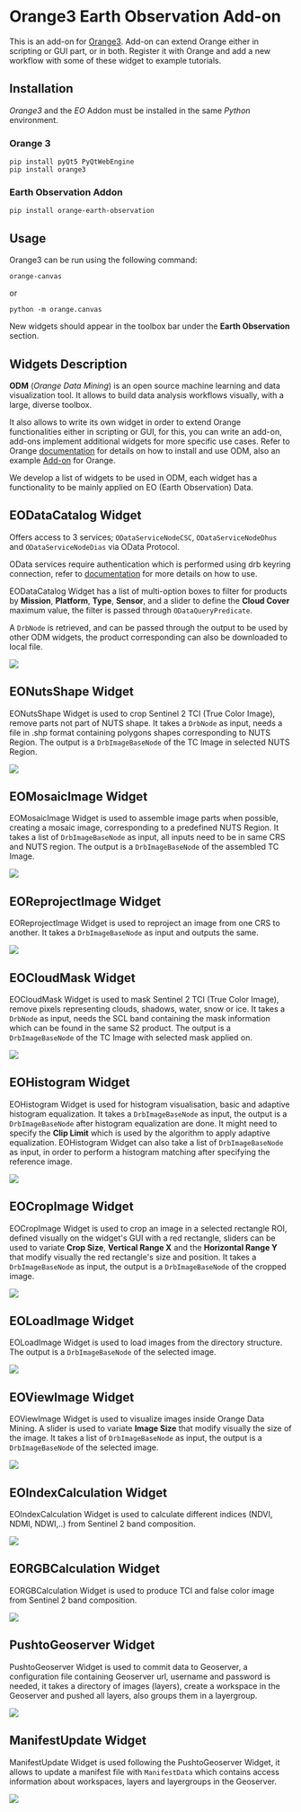 Orange3 Earth Observation Add-on
======================

This is an add-on for [Orange3](https://orangedatamining.com/). Add-on can extend Orange either 
in scripting or GUI part, or in both. Register it with Orange and add a new workflow with some 
of these widget to example tutorials.

## Installation
_Orange3_ and the _EO_ Addon must be installed in the same
_Python_ environment.

### Orange 3
```shell
pip install pyQt5 PyQtWebEngine
pip install orange3
```

### Earth Observation Addon
```shell
pip install orange-earth-observation
```

## Usage
Orange3 can be run using the following command:
```shell
orange-canvas
```
or
```shell
python -m orange.canvas
```
New widgets should appear in the toolbox bar under the __Earth Observation__
section.

Widgets Description
-----

**ODM** (_Orange Data Mining_) is an open source machine learning and data visualization tool.
It allows to build data analysis workflows visually, with a large, diverse toolbox.

It also allows to write its own widget in order to extend Orange functionalities either in scripting or GUI, 
for this, you can write an add-on, add-ons implement additional widgets for more specific use cases. 
Refer to Orange [documentation](https://github.com/biolab/orange3/blob/stable/README.md) for details on how 
to install and use ODM, also an example [Add-on](https://github.com/biolab/orange3-example-addon) for Orange. 


We develop a list of widgets to be used in ODM, each widget has a functionality to be mainly applied on 
EO (Earth Observation) Data.

## EODataCatalog Widget

Offers access to 3 services; `ODataServiceNodeCSC`, `ODataServiceNodeDhus` and `ODataServiceNodeDias` via OData Protocol.

OData services require authentication which is performed using drb keyring connection, refer to 
[documentation](https://gitlab.com/drb-python/impl/odata) for more details on how to use.


EODataCatalog Widget has a list of multi-option boxes to filter for products by **Mission**, **Platform**, **Type**, 
**Sensor**, and a slider to define the **Cloud Cover** maximum value, the filter is passed through `ODataQueryPredicate`. 

A `DrbNode` is retrieved, and can be passed through the output to be used by other ODM widgets, the product corresponding 
can also be downloaded to local file.



![](https://gitlab.com/drb-python/samples/odm/eo_addon/-/raw/main/screenshots/Catalog.png)

## EONutsShape Widget

EONutsShape Widget is used to crop Sentinel 2 TCI (True Color Image), remove parts not part of NUTS shape. 
It takes a `DrbNode` as input, needs a file in .shp format containing polygons shapes corresponding to NUTS Region. 
The output is a `DrbImageBaseNode` of the TC Image in selected NUTS Region. 


![](https://gitlab.com/drb-python/samples/odm/eo_addon/-/raw/main/screenshots/Nuts.png)

## EOMosaicImage Widget

EOMosaicImage Widget is used to assemble image parts when possible, creating a mosaic image, corresponding to a predefined NUTS Region. 
It takes a list of `DrbImageBaseNode` as input, all inputs need to be in same CRS and NUTS region. 
The output is a `DrbImageBaseNode` of the assembled TC Image. 

![](https://gitlab.com/drb-python/samples/odm/eo_addon/-/raw/main/screenshots/Mosaic.png)

## EOReprojectImage Widget

EOReprojectImage Widget is used to reproject an image from one CRS to another. 
It takes a `DrbImageBaseNode` as input and outputs the same.

![](https://gitlab.com/drb-python/samples/odm/eo_addon/-/raw/main/screenshots/Projection.png)

## EOCloudMask Widget

EOCloudMask Widget is used to mask Sentinel 2 TCI (True Color Image), remove pixels representing clouds, 
shadows, water, snow or ice.
It takes a `DrbNode` as input, needs the SCL band containing the mask information which can be found 
in the same S2 product. The output is a `DrbImageBaseNode` of the TC Image with selected mask applied on.  

![](https://gitlab.com/drb-python/samples/odm/eo_addon/-/raw/main/screenshots/Cloud.png)

## EOHistogram Widget

EOHistogram Widget is used for histogram visualisation, basic and adaptive histogram equalization.
It takes a `DrbImageBaseNode` as input, the output is a `DrbImageBaseNode` after histogram equalization are done. 
It might need to specify the **Clip Limit** which is used by the algorithm to apply adaptive equalization.
EOHistogram Widget can also take a list of `DrbImageBaseNode` as input, in order to perform a histogram matching 
after specifying the reference image. 

![](https://gitlab.com/drb-python/samples/odm/eo_addon/-/raw/main/screenshots/Histogram.png)

## EOCropImage Widget

EOCropImage Widget is used to crop an image in a selected rectangle ROI, defined visually on the widget's GUI
with a red rectangle, sliders can be used to variate **Crop Size**, **Vertical Range X** and the
**Horizontal Range Y** that modify visually the red rectangle's size and position.
It takes a `DrbImageBaseNode` as input, the output is a `DrbImageBaseNode` of the cropped image. 

![](https://gitlab.com/drb-python/samples/odm/eo_addon/-/raw/main/screenshots/Crop.png)

## EOLoadImage Widget

EOLoadImage Widget is used to load images from the directory structure.
The output is a `DrbImageBaseNode` of the selected image. 

![](https://gitlab.com/drb-python/samples/odm/eo_addon/-/raw/main/screenshots/Load.png)

## EOViewImage Widget

EOViewImage Widget is used to visualize images inside Orange Data Mining.
A slider is used to variate **Image Size** that modify visually the size of the image.
It takes a list of `DrbImageBaseNode` as input, the output is a `DrbImageBaseNode` of the selected image. 

![](https://gitlab.com/drb-python/samples/odm/eo_addon/-/raw/main/screenshots/View.png)

## EOIndexCalculation Widget

EOIndexCalculation Widget is used to calculate different indices (NDVI, NDMI, NDWI,..) from
Sentinel 2 band composition.

![](https://gitlab.com/drb-python/samples/odm/eo_addon/-/raw/main/screenshots/Index_Calculation.png)

## EORGBCalculation Widget

EORGBCalculation Widget is used to produce TCI and false color image from
Sentinel 2 band composition.

![](https://gitlab.com/drb-python/samples/odm/eo_addon/-/raw/main/screenshots/RGB_Calculation.png)

## PushtoGeoserver Widget

PushtoGeoserver Widget is used to commit data to Geoserver, a configuration file containing 
Geoserver url, username and password is needed, it takes a directory of images (layers), create
a workspace in the Geoserver and pushed all layers, also groups them in a layergroup.

![](https://gitlab.com/drb-python/samples/odm/eo_addon/-/raw/main/screenshots/Geoserver.png)

## ManifestUpdate Widget

ManifestUpdate Widget is used following the PushtoGeoserver Widget, it allows to update a
manifest file with `ManifestData` which contains access information about 
workspaces, layers and layergroups in the Geoserver.

![](https://gitlab.com/drb-python/samples/odm/eo_addon/-/raw/main/screenshots/Manifest.png)
